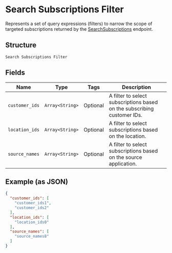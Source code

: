 
# Search Subscriptions Filter

Represents a set of query expressions (filters) to narrow the scope of targeted subscriptions returned by
the [SearchSubscriptions](../../doc/api/subscriptions.md#search-subscriptions) endpoint.

## Structure

`Search Subscriptions Filter`

## Fields

| Name | Type | Tags | Description |
|  --- | --- | --- | --- |
| `customer_ids` | `Array<String>` | Optional | A filter to select subscriptions based on the subscribing customer IDs. |
| `location_ids` | `Array<String>` | Optional | A filter to select subscriptions based on the location. |
| `source_names` | `Array<String>` | Optional | A filter to select subscriptions based on the source application. |

## Example (as JSON)

```json
{
  "customer_ids": [
    "customer_ids1",
    "customer_ids2"
  ],
  "location_ids": [
    "location_ids0"
  ],
  "source_names": [
    "source_names8"
  ]
}
```

